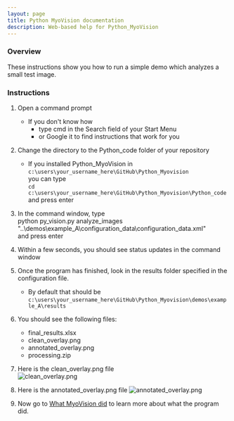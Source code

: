 ```yaml
---
layout: page
title: Python MyoVision documentation
description: Web-based help for Python_MyoVision
---
```


### Overview

These instructions show you how to run a simple demo which analyzes a small test image.

### Instructions

1. Open a command prompt
   + If you don't know how
     + type cmd in the Search field of your Start Menu
     + or Google it to find instructions that work for you

1. Change the directory to the Python_code folder of your repository
   + If you installed Python_MyoVision in `c:\users\your_username_here\GitHub\Python_Myovision`  
you can type  
`cd c:\users\your_username_here\GitHub\Python_Myovision\Python_code`  
and press enter

1. In the command window, type  
python py_vision.py analyze_images "..\demos\example_A\configuration_data\configuration_data.xml"  
and press enter

1. Within a few seconds, you should see status updates in the command window

1. Once the program has finished, look in the results folder specified in the configuration file.
   + By default that should be  
`c:\users\your_username_here\GitHub\Python_Myovision\demos\example_A\results`  

1. You should see the following files:
   + final_results.xlsx
   + clean_overlay.png
   + annotated_overlay.png
   + processing.zip

1. Here is the clean_overlay.png file  
![clean_overlay.png](assets/analyze_a_small_image/clean_overlay.png)

1. Here is the annotated_overlay.png file
![annotated_overlay.png](assets/analyze_a_small_image/annotated_overlay.png)

1. Now go to [What MyoVision did](what-myovision-did) to learn more about what the program did.

